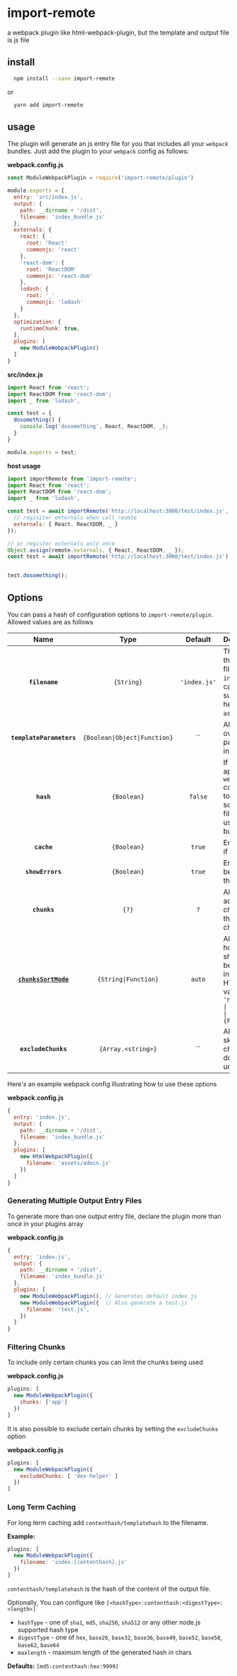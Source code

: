 # import-remote

a webpack plugin like html-webpack-plugin, but the template and output file is js file

## install

```bash
  npm install --save import-remote
```
or 
```bash
  yarn add import-remote
```

## usage

The plugin will generate an js entry file for you that includes all your `webpack`
bundles. Just add the plugin to your `webpack`
config as follows:

**webpack.config.js**
```js
const ModuleWebpackPlugin = require('import-remote/plugin')

module.exports = {
  entry: 'src/index.js',
  output: {
    path: __dirname + '/dist',
    filename: 'index_bundle.js'
  },
  externals: {
    react: {
      root: 'React'
      commonjs: 'react'
    },
    'react-dom': {
      root: 'ReactDOM'
      commonjs: 'react-dom'
    },
    lodash: {
      root: '_'
      commonjs: 'lodash'
    }
  },
  optimization: {
    runtimeChunk: true,
  },
  plugins: [
    new ModuleWebpackPlugin()
  ]
}
```

**src/index.js**
```js
import React from 'react';
import ReactDOM from 'react-dom';
import _ from 'lodash',

const test = {
  dosomething() {
    console.log('dosomething', React, ReactDOM, _);
  }
}

module.exports = test;
```

**host usage**
```js
import importRemote from 'import-remote';
import React from 'react';
import ReactDOM from 'react-dom';
import _ from 'lodash',

const test = await importRemote('http://localhost:3000/test/index.js', {
  // regisiter externals when call reomte
  externals: { React, ReactDOM, _ }
});

// or register externals only once
Object.assign(remote.externals, { React, ReactDOM, _ });
const test = await importRemote('http://localhost:3000/test/index.js');


test.dosomething();
```

## Options

You can pass a hash of configuration options to `import-remote/plugin`.
Allowed values are as follows

|Name|Type|Default|Description|
|:--:|:--:|:-----:|:----------|
|**`filename`**|`{String}`|`'index.js'`|The file to write the output entry file. Defaults to `index.js`. You can specify a subdirectory here too (eg: `assets/admin.js`)|
|**`templateParameters`**|`{Boolean\|Object\|Function}`|``| Allows to overwrite the parameters used in the template 
|**`hash`**|`{Boolean}`|`false`|If `true` then append a unique `webpack` compilation hash to all included scripts and CSS files. This is useful for cache busting|
|**`cache`**|`{Boolean}`|`true`|Emit the file only if it was changed|
|**`showErrors`**|`{Boolean}`|`true`|Errors details will be written into the HTML page|
|**`chunks`**|`{?}`|`?`|Allows you to add only some chunks (e.g only the unit-test chunk)|
|**[`chunksSortMode`](#plugins)**|`{String\|Function}`|`auto`|Allows to control how chunks should be sorted before they are included to the HTML. Allowed values are `'none' \| 'auto' \| 'dependency' \| 'manual' \| {Function}`|
|**`excludeChunks`**|`{Array.<string>}`|``|Allows you to skip some chunks (e.g don't add the unit-test chunk)|

Here's an example webpack config illustrating how to use these options

**webpack.config.js**
```js
{
  entry: 'index.js',
  output: {
    path: __dirname + '/dist',
    filename: 'index_bundle.js'
  },
  plugins: [
    new HtmlWebpackPlugin({
      filename: 'assets/admin.js'
    })
  ]
}
```

### Generating Multiple Output Entry Files

To generate more than one output entry file, declare the plugin more than
once in your plugins array

**webpack.config.js**
```js
{
  entry: 'index.js',
  output: {
    path: __dirname + '/dist',
    filename: 'index_bundle.js'
  },
  plugins: [
    new ModuleWebpackPlugin(), // Generates default index.js
    new ModuleWebpackPlugin({  // Also generate a test.js
      filename: 'test.js',
    })
  ]
}
```

### Filtering Chunks

To include only certain chunks you can limit the chunks being used

**webpack.config.js**
```js
plugins: [
  new ModuleWebpackPlugin({
    chunks: ['app']
  })
]
```

It is also possible to exclude certain chunks by setting the `excludeChunks` option

**webpack.config.js**
```js
plugins: [
  new ModuleWebpackPlugin({
    excludeChunks: [ 'dev-helper' ]
  })
]
```

### Long Term Caching

For long term caching add `contenthash/templatehash` to the filename.

**Example:**

```js
plugins: [
  new ModuleWebpackPlugin({
    filename: 'index.[contenthash].js'
  })
]
```

`contenthash/templatehash` is the hash of the content of the output file.

Optionally, You can configure like `[<hashType>:contenthash:<digestType>:<length>]`

* `hashType` - one of `sha1`, `md5`, `sha256`, `sha512`  or any other node.js supported hash type
* `digestType` - one of `hex`, `base26`, `base32`, `base36`, `base49`, `base52`, `base58`, `base62`, `base64`
* `maxlength` - maximum length of the generated hash in chars

**Defaults:** `[md5:contenthash:hex:9999]`



